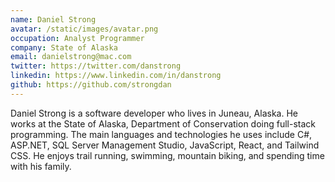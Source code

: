 ```yaml
---
name: Daniel Strong
avatar: /static/images/avatar.png
occupation: Analyst Programmer
company: State of Alaska
email: danielstrong@mac.com
twitter: https://twitter.com/danstrong
linkedin: https://www.linkedin.com/in/danstrong
github: https://github.com/strongdan
---
```


Daniel Strong is a software developer who lives in Juneau, Alaska. He works at the State of Alaska, Department of Conservation doing full-stack programming. The main languages and technologies he uses include C#, ASP.NET, SQL Server Management Studio, JavaScript, React, and Tailwind CSS. He enjoys trail running, swimming, mountain biking, and spending time with his family.
